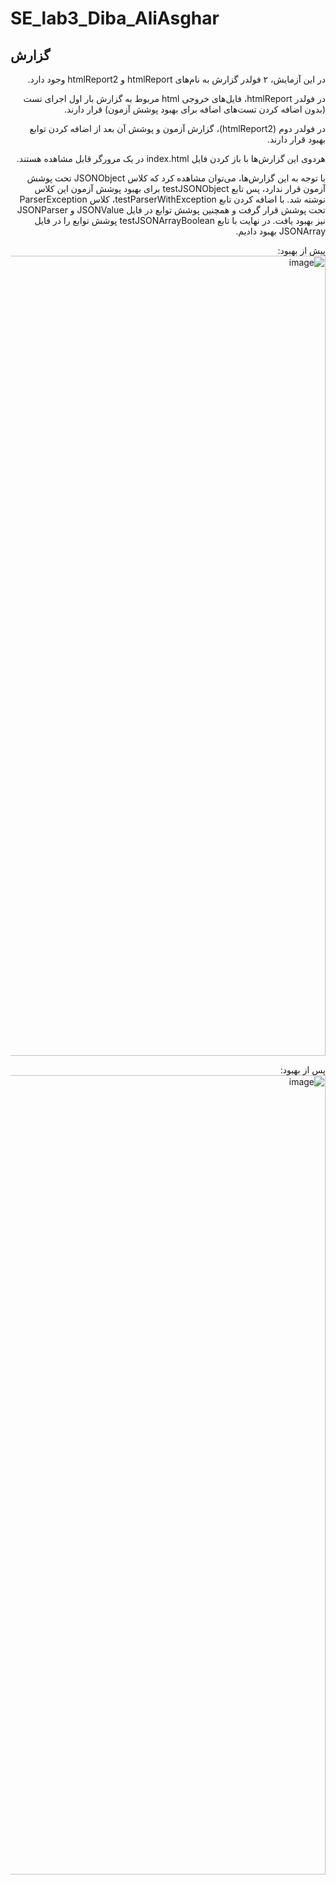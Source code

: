 # SE_lab3_Diba_AliAsghar

## گزارش

<div dir="rtl">
در این آزمایش، ۲ فولدر گزارش به نام‌های htmlReport و htmlReport2 وجود دارد.

در فولدر htmlReport، فایل‌های خروجی html
مربوط به گزارش بار اول اجرای تست (بدون اضافه کردن تست‌های اضافه برای بهبود پوشش آزمون)
قرار دارند.

در فولدر دوم (htmlReport2)، گزارش آزمون و پوشش آن بعد از اضافه کردن توابع بهبود قرار دارند.

هردوی این گزارش‌ها با باز کردن فایل index.html در یک مرورگر قابل مشاهده هستند.

با توجه به این گزارش‌ها، می‌توان مشاهده کرد که کلاس JSONObject تحت پوشش آزمون قرار ندارد، پس تابع testJSONObject 
برای بهبود پوشش آزمون این کلاس نوشته شد.
با اضافه کردن تابع testParserWithException، کلاس ParserException تحت پوشش قرار گرفت و همچنین پوشش توابع در فایل 
JSONValue و JSONParser نیز بهبود یافت.
در نهایت با تابع testJSONArrayBoolean پوشش توابع را در فایل JSONArray بهبود دادیم.

پیش از بهبود:
<img width="1280" alt="image" src="https://user-images.githubusercontent.com/45513491/232138804-b56632e7-8257-444b-8a52-15df1d628f1b.png">

  
پس از بهبود:
<img width="1279" alt="image" src="https://user-images.githubusercontent.com/45513491/232138676-d2530166-1714-42b9-9f6b-5d2388d7cfe1.png">

